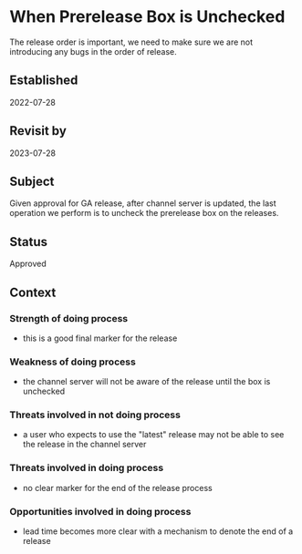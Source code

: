 # When Prerelease Box is Unchecked

The release order is important, we need to make sure we are not introducing any bugs in the order of release.

## Established

2022-07-28

## Revisit by

2023-07-28

## Subject

Given approval for GA release, after channel server is updated,
  the last operation we perform is to uncheck the prerelease box on the releases.

## Status

Approved

## Context

### Strength of doing process

- this is a good final marker for the release

### Weakness of doing process

- the channel server will not be aware of the release until the box is unchecked

### Threats involved in not doing process

- a user who expects to use the "latest" release may not be able to see the release in the channel server

### Threats involved in doing process

- no clear marker for the end of the release process

### Opportunities involved in doing process

- lead time becomes more clear with a mechanism to denote the end of a release